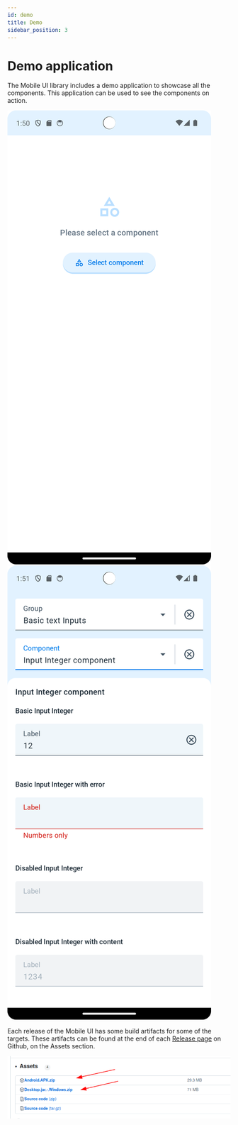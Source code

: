 ```yaml
---
id: demo
title: Demo
sidebar_position: 3
---
```


# Demo application

The Mobile UI library includes a demo application to showcase all the components. This application can be used to see the components on action.

![](resources/showcase_1.png)
![](resources/showcase_2.png)

Each release of the Mobile UI has some build artifacts for some of the targets. 
These artifacts can be found at the end of each [Release page](https://github.com/dhis2/dhis2-mobile-ui/releases) on Github, on the Assets section.

![](resources/assets.png)
